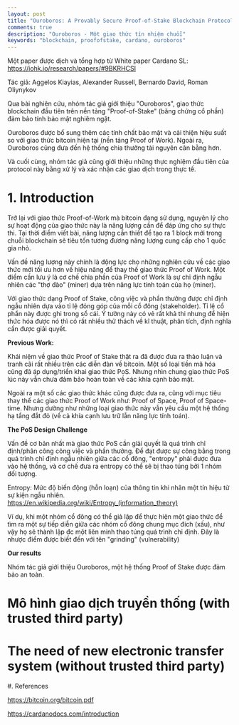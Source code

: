 ```yaml
---
layout: post
title: "Ouroboros: A Provably Secure Proof-of-Stake Blockchain Protocol"
comments: true
description: "Ouroboros - Một giao thức tín nhiệm chuỗi"
keywords: "blockchain, proofofstake, cardano, ouroboros"
---
```


Một paper được dịch và tổng hợp từ White paper Cardano SL:
https://iohk.io/research/papers/#9BKRHCSI

Tác giả: Aggelos Kiayias, Alexander Russell, Bernardo David, Roman Oliynykov

Qua bài nghiên cứu, nhóm tác giả giới thiệu "Ouroboros", giao thức blockchain đầu tiên trên nền tảng "Proof-of-Stake" (băng chứng cổ phần) đảm bảo tính bảo mật nghiêm ngặt.

Ouroboros được bổ sung thêm các tính chất bảo mật và cải thiện hiệu suất so với giao thức bitcoin hiện tại (nền tảng Proof of Work). Ngoài ra, Ouroboros cũng đưa đến hệ thống chia thưởng tài nguyên cân bằng hơn.

Và cuối cùng, nhóm tác giả cũng giới thiệu những thực nghiệm đầu tiên của protocol này bằng xử lý và xác nhận các giao dịch trong thực tế.

# 1. Introduction

Trở lại với giao thức Proof-of-Work mà bitcoin đang sử dụng, nguyên lý cho sự hoạt động của giao thức này là năng lượng cần để đáp ứng cho sự thực thi. Tại thời điểm viết bài, năng lượng cần thiết để tạo ra 1 block mới trong chuỗi blockchain sẽ tiêu tốn tương đương năng lượng cung cấp cho 1 quốc gia nhỏ.

Vấn đề năng lượng này chính là động lực cho những nghiên cứu về các giao thức mới tối ưu hơn về hiệu năng để thay thế giao thức Proof of Work. Một điểm cần lưu ý là cơ chế chia phần của Proof of Work là sự chỉ định ngẫu nhiên các "thợ đào" (miner) dựa trên năng lực tính toán của họ (miner).

Với giao thức dạng Proof of Stake, công việc và phần thưởng được chỉ định ngẫu nhiên dựa vào tỉ lệ đóng góp của mỗi cổ đông (stakeholder). Tỉ lệ cổ phần này được ghi trong sổ cái. Ý tưởng này có vẻ rất khả thi nhưng để hiện thức hóa được nó thì có rất nhiều thử thách về kĩ thuật, phân tích, định nghĩa cần được giải quyết.

**Previous Work:**

Khái niệm về giao thức Proof of Stake thật ra đã được đưa ra thảo luận và tranh cãi rất nhiều trên các diễn đàn về bitcoin. Một số loại tiền mã hóa cũng đã áp dụng/triển khai giao thức PoS. Nhưng nhìn chung giao thức PoS lúc này vẫn chưa đảm bảo hoàn toàn về các khía cạnh bảo mật.

Ngoài ra một số các giao thức khác cũng được đưa ra, cũng với mục tiêu thay thế các giao thức Proof of Work như: Proof of Space, Proof of Space-time. Nhưng dường như những loại giao thức này vẫn yêu cầu một hệ thống hạ tầng đắt đỏ (về cả khía cạnh lưu trữ lẫn năng lực tính toán).


**The PoS Design Challenge**

Vấn đề cơ bản nhất mà giao thức PoS cần giải quyết là quá trình chỉ định/phân công công việc và phần thưởng. Để đạt được sự công bằng trong quá trình chỉ định ngẫu nhiên giữa các cổ đông, "entropy" phải được đưa vào hệ thống, và cơ chế đưa ra entropy có thể sẽ bị thao túng bởi 1 nhóm đối tượng.

Entropy: Mức độ biến động (hỗn loạn) của thông tin khi nhân một tín hiệu từ sự kiện ngẫu nhiên.
https://en.wikipedia.org/wiki/Entropy_(information_theory)

Ví dụ, khi một nhóm cổ đông có thể giả lập để thực hiện một giao thức để tìm ra một sự tiếp diễn giữa các nhóm cổ đông chung mục đích (xấu), như vậy họ sẽ thành lập đc một liên minh thao túng quá trình chỉ định. Đây là nhược điểm được biết đến với tên "grinding" (vulnerability)

**Our results**

Nhóm tác giả giới thiệu Ouroboros, một hệ thống Proof of Stake được đảm bảo an toàn.


# Mô hình giao dịch truyền thống (with trusted third party)

# The need of new electronic transfer system (without trusted third party)

#. References

https://bitcoin.org/bitcoin.pdf

https://cardanodocs.com/introduction
